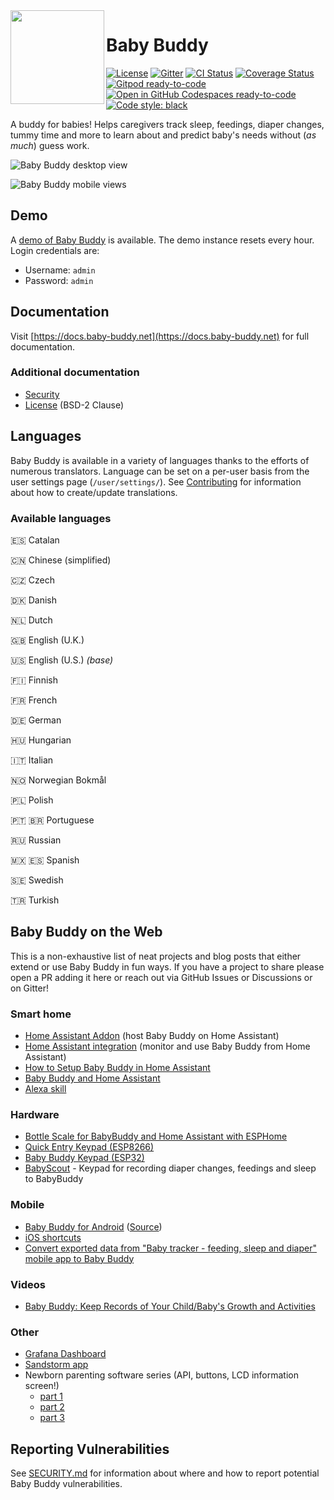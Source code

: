 <img src="babybuddy/static_src/logo/icon.png" height="150" align="left">

# Baby Buddy

[![License](https://img.shields.io/badge/License-BSD%202--Clause-orange.svg)](https://opensource.org/licenses/BSD-2-Clause)
[![Gitter](https://img.shields.io/gitter/room/nwjs/nw.js.svg)](https://gitter.im/babybuddy/Lobby)
[![CI Status](https://github.com/babybuddy/babybuddy/actions/workflows/ci.yml/badge.svg)](https://github.com/babybuddy/babybuddy/actions/workflows/ci.yml)
[![Coverage Status](https://coveralls.io/repos/github/babybuddy/babybuddy/badge.svg?branch=master)](https://coveralls.io/github/babybuddy/babybuddy?branch=master)
[![Gitpod ready-to-code](https://img.shields.io/badge/Gitpod-ready--to--code-blue?logo=gitpod)](https://gitpod.io/#https://github.com/babybuddy/babybuddy)
[![Open in GitHub Codespaces ready-to-code](https://img.shields.io/badge/Codespace-ready--to--code-blue?logo=github)](https://codespaces.new/babybuddy/babybuddy?quickstart=1)
[![Code style: black](https://img.shields.io/badge/code%20style-black-000000.svg)](https://github.com/psf/black)

A buddy for babies! Helps caregivers track sleep, feedings, diaper changes,
tummy time and more to learn about and predict baby's needs without (_as much_)
guess work.

![Baby Buddy desktop view](screenshot.png)

![Baby Buddy mobile views](screenshot_mobile.png)

## Demo

A [demo of Baby Buddy](https://demo.baby-buddy.net) is available. The demo instance
resets every hour. Login credentials are:

- Username: `admin`
- Password: `admin`

## Documentation

Visit [https://docs.baby-buddy.net](https://docs.baby-buddy.net) for full documentation.

### Additional documentation

- [Security](/SECURITY.md)
- [License](/LICENSE) (BSD-2 Clause)

## Languages

Baby Buddy is available in a variety of languages thanks to the efforts of numerous
translators. Language can be set on a per-user basis from the user settings page
(`/user/settings/`). See [Contributing](https://docs.baby-buddy.net/contributing/translation/)
for information about how to create/update translations.

### Available languages

:es: Catalan

:cn: Chinese (simplified)

:czech_republic: Czech

:denmark: Danish

:netherlands: Dutch

:uk: English (U.K.)

:us: English (U.S.) _(base)_

:finland: Finnish

:fr: French

:de: German

:hungary: Hungarian

:it: Italian

:norway: Norwegian Bokmål

:poland: Polish

:portugal: :brazil: Portuguese

:ru: Russian

:mexico: :es: Spanish

:sweden: Swedish

:tr: Turkish

## Baby Buddy on the Web

This is a non-exhaustive list of neat projects and blog posts that either extend
or use Baby Buddy in fun ways. If you have a project to share please open a PR
adding it here or reach out via GitHub Issues or Discussions or on Gitter!

### Smart home

- [Home Assistant Addon](https://github.com/OttPeterR/addon-babybuddy) (host Baby Buddy on Home Assistant)
- [Home Assistant integration](https://github.com/jcgoette/baby_buddy_homeassistant) (monitor and use Baby Buddy from Home Assistant)
- [How to Setup Baby Buddy in Home Assistant](https://smarthomescene.com/guides/how-to-setup-baby-buddy-in-home-assistant/)
- [Baby Buddy and Home Assistant](https://martinnoah.com/babybuddy-and-home-assistant.html)
- [Alexa skill](https://github.com/babybuddy/babybuddy-alexa-skill)

### Hardware

- [Bottle Scale for BabyBuddy and Home Assistant with ESPHome](https://github.com/sfgabe/OITProjects/tree/master/BabyBuddy_ESP_HASS)
- [Quick Entry Keypad (ESP8266)](https://github.com/sfgabe/OITProjects/tree/master/Baby_Buddy_Keypad)
- [Baby Buddy Keypad (ESP32)](https://github.com/jeroenterheerdt/Baby-Buddy-Keypad)
- [BabyScout](https://github.com/MikeSchapp/BabyScout) - Keypad for recording diaper changes, feedings and sleep to BabyBuddy

### Mobile

- [Baby Buddy for Android](https://play.google.com/store/apps/details?id=eu.pkgsoftware.babybuddywidgets) ([Source](https://github.com/babybuddy/babybuddy-for-android))
- [iOS shortcuts](https://github.com/babybuddy/babybuddy/discussions/300)
- [Convert exported data from "Baby tracker - feeding, sleep and diaper" mobile app to Baby Buddy](https://github.com/babybuddy/babybuddy/discussions/424)

### Videos

- [Baby Buddy: Keep Records of Your Child/Baby's Growth and Activities](https://www.youtube.com/watch?v=sO6rjn2s6-k)

### Other

- [Grafana Dashboard](https://github.com/babybuddy/babybuddy/discussions/607)
- [Sandstorm app](https://github.com/babybuddy/babybuddy-sandstorm)
- Newborn parenting software series (API, buttons, LCD information screen!)
  - [part 1](https://lutzky.net/2021/10/03/software-parenting-1/)
  - [part 2](https://lutzky.net/2021/10/05/software-parenting-2/)
  - [part 3](https://lutzky.net/2021/10/10/software-parenting-3/)

## Reporting Vulnerabilities

See [SECURITY.md](SECURITY.md) for information about where and how to report
potential Baby Buddy vulnerabilities.
